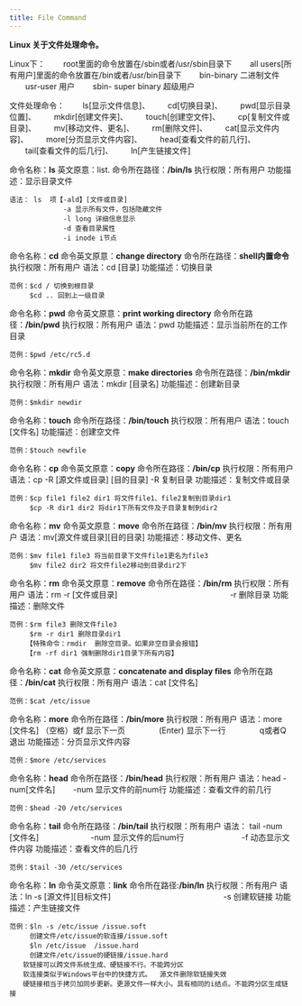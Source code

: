 ```yaml
---
title: File Command
---
```


**Linux 关于文件处理命令。**

Linux下：
　　root里面的命令放置在/sbin或者/usr/sbin目录下
　　all users[所有用户]里面的命令放置在/bin或者/usr/bin目录下
　　bin-binary 二进制文件
　　usr-user 用户
　　sbin- super binary 超级用户
	
文件处理命令：
　　ls[显示文件信息]、
　　cd[切换目录]、
　　pwd[显示目录位置]、
　　mkdir[创建文件夹]、
　　touch[创建空文件]、
　　cp[复制文件或目录]、
　　mv[移动文件、更名]、
　　rm[删除文件]、
　　cat[显示文件内容]、
　　more[分页显示文件内容]、
　　head[查看文件的前几行]、
　　tail[查看文件的后几行]、
　　ln[产生链接文件]

命令名称：**ls**  英文原意：list. 命令所在路径：**/bin/ls**
执行权限：所有用户  功能描述：显示目录文件
```
语法： ls  项【-ald】[文件或目录]
　　　　　　　　-a 显示所有文件，包括隐藏文件
　　　　　　　　-l long 详细信息显示
　　　　　　　　-d 查看目录属性
　　　　　　　　-i inode i节点
```

命令名称：**cd**  命令英文原意：**change directory** 命令所在路径：**shell内置命令**
执行权限：所有用户  语法：cd [目录]  功能描述：切换目录
```
范例：$cd / 切换到根目录
　　　$cd .. 回到上一级目录
```

命令名称：**pwd**  命令英文原意：**print working directory** 命令所在路径：**/bin/pwd**
执行权限：所有用户  语法：pwd  功能描述：显示当前所在的工作目录
```
范例：$pwd /etc/rc5.d
```

命令名称：**mkdir**  命令英文原意：**make directories**  命令所在路径：**/bin/mkdir**
执行权限：所有用户 语法：mkdir [目录名] 功能描述：创建新目录
```
范例：$mkdir newdir
```

命令名称：**touch** 命令所在路径：**/bin/touch** 执行权限：所有用户
语法：touch [文件名]  功能描述：创建空文件
```
范例：$touch newfile
```

命令名称：**cp**  命令英文原意：**copy**  命令所在路径：**/bin/cp**
执行权限：所有用户  语法：cp -R [源文件或目录] [目的目录]
        -R 复制目录
功能描述：复制文件或目录
```
范例：$cp file1 file2 dir1 将文件file1、file2复制到目录dir1
　　　$cp -R dir1 dir2 将dir1下所有文件及子目录复制到dir2
```

命令名称：**mv** 命令英文原意：**move**  命令所在路径：**/bin/mv**
执行权限：所有用户 语法：mv[源文件或目录][目的目录]
功能描述：移动文件、更名
```
范例：$mv file1 file3 将当前目录下文件file1更名为file3
　　　$mv file2 dir2 将文件file2移动到目录dir2下
```

命令名称：**rm**  命令英文原意：**remove**   命令所在路径：**/bin/rm**
执行权限：所有用户  语法：rm -r [文件或目录]
　　　　　　　　　　　　　　-r  删除目录
功能描述：删除文件
```
范例：$rm file3 删除文件file3
　　　$rm -r dir1 删除目录dir1
　　　【特殊命令：rmdir  删除空目录。如果非空目录会报错】
　　　【rm -rf dir1 强制删除dir1目录下所有内容】
```

命令名称：**cat**   命令英文原意：**concatenate and display files**
命令所在路径：**/bin/cat**  执行权限：所有用户
语法：cat [文件名]  
```
范例：$cat /etc/issue
```

命令名称：**more**  命令所在路径：**/bin/more**  执行权限：所有用户
语法：more [文件名]  （空格）或f   显示下一页
　　　　(Enter)      显示下一行
　　　　q或者Q       退出
功能描述：分页显示文件内容
```
范例：$more /etc/services
```

命令名称：**head**   命令所在路径：**/bin/head**  执行权限：所有用户
语法：head -num[文件名]
　　-num   显示文件的前num行
功能描述：查看文件的前几行
```
范例：$head -20 /etc/services
```

命令名称：**tail**   命令所在路径：**/bin/tail**  执行权限：所有用户
语法：  tail -num [文件名]
　　　　　　 -num 显示文件的后num行
　　　　　　　-f 动态显示文件内容
功能描述：查看文件的后几行
```
范例：$tail -30 /etc/services
```

命令名称：**ln**   命令英文原意：**link**   命令所在路径:**/bin/ln**
执行权限：所有用户  语法：ln -s [源文件][目标文件]
　　　　　　　　　　　　　　-s 创建软链接
功能描述：产生链接文件
```
范例：$ln -s /etc/issue /issue.soft
　　　创建文件/etc/issue的软连接/issue.soft
　　　$ln /etc/issue  /issue.hard
　　　创建文件/etc/issue的硬链接/issue.hard
　　软链接可以跨文件系统生成、硬链接不行。不能跨分区
　　软连接类似于Windows平台中的快捷方式。  源文件删除软链接失效
　　硬链接相当于拷贝加同步更新。更源文件一样大小。具有相同的i结点。不能跨分区生成链接
```